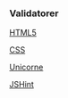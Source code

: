### Validatorer
[HTML5](http://validator.w3.org/check/referer)

[CSS](http://jigsaw.w3.org/css-validator/check/referer)

[Unicorne](http://validator.w3.org/unicorn/check?ucn_uri=referer&amp;ucn_task=conformance)

[JSHint](https://jshint.com/)
